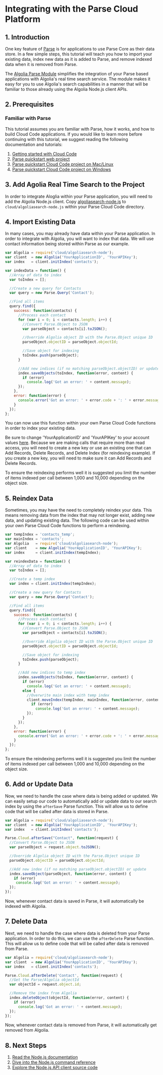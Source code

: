 # Integrating with the Parse Cloud Platform

## 1. Introduction

One key feature of [Parse](https://parse.com/) is for applications to use Parse Core as their data store. In a few simple steps, this tutorial will teach you how to import your existing data, index new data as it is added to Parse, and remove indexed data when it is removed from Parse.

The [Algolia Parse Module](https://github.com/algolia/algoliasearch-client-node#setup-with-parse) simplifies the integration of your Parse based applications with Algolia's real time search service. The module makes it easy for you to use Algolia's search capabilities in a manner that will be familiar to those already using the Algolia Node.js client APIs. 

## 2. Prerequisites

### Familiar with Parse

This tutorial assumes you are familiar with Parse, how it works, and how to build Cloud Code applications. If you would like to learn more before continuing with this tutorial, we suggest reading the following documentation and tutorials:

1. [Getting started with Cloud Code](https://parse.com/docs/cloud_code_guide#started)
2. [Parse quickstart web project](https://parse.com/apps/quickstart#parse_data/web/new)
3. [Parse quickstart Cloud Code project on Mac/Linux](https://parse.com/apps/quickstart#cloud_code/unix)
4. [Parse quickstart Cloud Code project on Windows](https://parse.com/apps/quickstart#cloud_code/windows)

## 3. Add Agolia Real Time Search to the Project

In order to integrate Aloglia within your Parse application, you will need to add the Algolia Node.js client. Copy [algoliasearch-node.js](https://raw.githubusercontent.com/algolia/algoliasearch-client-node/master/src/algoliasearch-node.js) to ```cloud/algoliasearch-node.js``` within your Parse Cloud Code directory.

## 4. Import Existing Data

In many cases, you may already have data within your Parse application. In order to integrate with Algolia, you will want to index that data. We will use contact information being stored within Parse as our example.

```javascript
var Algolia = require('cloud/algoliasearch-node');
var client  = new Algolia('YourApplicationID', 'YourAPIKey');
var index   = client.initIndex('contacts');

var indexData = function() {
  //Array of data to index
  var toIndex = [];

  //Create a new query for Contacts
  var query = new Parse.Query('Contact');

  //Find all items
  query.find({
    success: function(contacts) {
      //Process each contact
      for (var i = 0; i < contacts.length; i++) {
        //Convert Parse.Object to JSON
        var parseObject = contacts[i].toJSON();

        //Override Algolia object ID with the Parse.Object unique ID
        parseObject.objectID = parseObject.objectId;

        //Save object for indexing
        toIndex.push(parseObject);
      }

      //Add new indices (if no matching parseObject.objectID) or update
      index.saveObjects(toIndex, function(error, content) {
        if (error)
          console.log('Got an error: ' + content.message);
      });
    },
    error: function(error) {
      console.error('Got an error: ' + error.code + ': ' + error.message);
    }
  });
};
```

You can now use this function within your own Parse Cloud Code functions in order to index your existing data.

Be sure to change 'YourApplicationID' and 'YourAPIKey' to your account values [here](https://www.algolia.com/licensing). Because we are making calls that require more than read access, you will need to create a new key or use an existing one that can Add Records, Delete Records, and Delete Index (for reindexing example). If you create a new key, you will need to make sure it can Add Records and Delete Records.

To ensure the reindexing performs well it is suggested you limit the number of items indexed per call between 1,000 and 10,000 depending on the object size.

## 5. Reindex Data

Sometimes, you may have the need to completely reindex your data. This means removing data from the index that may not longer exist, adding new data, and updating existing data. The following code can be used within your own Parse Cloud Code functions to perform a reindexing.

```javascript
var tempIndex = 'contacts_temp';
var mainIndex = 'contacts';
var Algolia   = require('cloud/algoliasearch-node');
var client    = new Algolia('YourApplicationID', 'YourAPIKey');
var index     = client.initIndex(tempIndex);

var reindexData = function() {
  //Array of data to index
  var toIndex = [];

  //Create a temp index
  var index = client.initIndex(tempIndex);

  //Create a new query for Contacts
  var query = new Parse.Query('Contact');

  //Find all items
  query.find({
    success: function(contacts) {
      //Process each contact
      for (var i = 0; i < contacts.length; i++) {
        //Convert Parse.Object to JSON
        var parseObject = contacts[i].toJSON();

        //Override Algolia object ID with the Parse.Object unique ID
        parseObject.objectID = parseObject.objectId;

        //Save object for indexing
        toIndex.push(parseObject);
      }

      //Add new indices to temp index
      index.saveObjects(toIndex, function(error, content) {
        if (error)
          console.log('Got an error: ' + content.message);
        else {
          //Overwrite main index with temp index
          client.moveIndex(tempIndex, mainIndex, function(error, content) {
            if (error)
              console.log('Got an error: ' + content.message);
          });
        }
      });
    },
    error: function(error) {
      console.error('Got an error: ' + error.code + ': ' + error.message);
    }
  });
};
```
To ensure the reindexing performs well it is suggested you limit the number of items indexed per call between 1,000 and 10,000 depending on the object size.

## 6. Add or Update Data

Now, we need to handle the case where data is being added or updated. We can easily setup our code to automatically add or update data to our search index by using the ```afterSave``` Parse function. This will allow us to define code that will be called after data is stored in Parse.

```javascript
var Algolia = require('cloud/algoliasearch-node');
var client  = new Algolia('YourApplicationID', 'YourAPIKey');
var index   = client.initIndex('contacts');

Parse.Cloud.afterSave("Contact", function(request) {
  //Convert Parse.Object to JSON
  var parseObject = request.object.toJSON();

  //Override Algolia object ID with the Parse.Object unique ID
  parseObject.objectID = parseObject.objectId;

  //Add new index (if no matching parseObject.objectID) or update
  index.saveObject(parseObject, function(error, content) {
    if (error)
     console.log('Got an error: ' + content.message);
  });
});
```

Now, whenever contact data is saved in Parse, it will automatically be indexed with Algolia.

## 7. Delete Data

Next, we need to handle the case where data is deleted from your Parse application. In order to do this, we can use the ```afterDelete``` Parse function. This will allow us to define code that will be called after data is removed from Parse.

```javascript
var Algolia = require('cloud/algoliasearch-node');
var client  = new Algolia('YourApplicationID', 'YourAPIKey');
var index   = client.initIndex('contacts');

Parse.Cloud.afterDelete('Contact', function(request) {
  //Get the Parse/Algolia objectId
  var objectId = request.object.id;

  //Remove the index from Algolia
  index.deleteObject(objectId, function(error, content) {
    if (error)
      console.log('Got an error: ' + content.message);
  });
});
```

Now, whenever contact data is removed from Parse, it will automatically get removed from Algolia.

## 8. Next Steps

1. [Read the Node.js documentation](https://www.algolia.com/doc/node)
2. [Dive into the Node.js command reference](https://github.com/algolia/algoliasearch-client-node#commands-reference)
3. [Explore the Node.js API client source code](https://github.com/algolia/algoliasearch-client-node)













